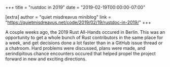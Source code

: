 +++
title = "rustdoc in 2019"
date = "2019-02-19T00:00:00-07:00"

[extra]
author = "quiet misdreavus miniblog"
link = "https://quietmisdreavus.net/code/2019/02/19/rustdoc-in-2019/"
+++
<p>A couple weeks ago, the 2019 Rust All-Hands occured in Berlin. This was an opportunity to get a
whole bunch of Rust contributors in the same place for a week, and get decisions done a lot faster
than in a GitHub issue thread or a chatroom. Hard problems were discussed, plans were made, and
serindipitous chance encounters occured that helped propel the project forward in new and exciting
directions.</p>